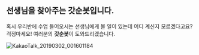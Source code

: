 ## 선생님을 찾아주는 갓순봇입니다.

혹시 우리반에 수업 들어오시는 선생님에게 볼 일이 있는데 어디 계신지 모르겠다고요?  
걱정마세요! 여러분의 **갓순봇**이 도와드리겠습니다.  

![KakaoTalk_20190302_001601184](https://user-images.githubusercontent.com/103111048/163158052-a4193f8e-cb33-427c-93d2-9872b8a8a790.gif)
